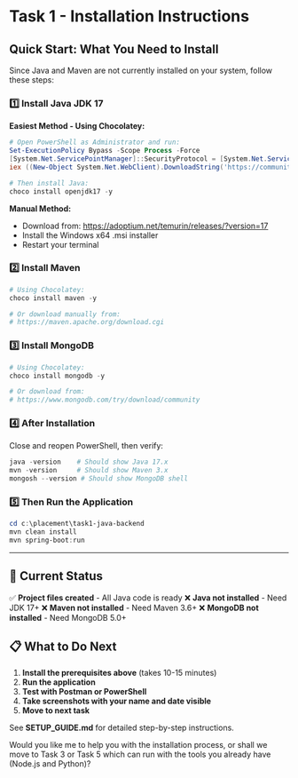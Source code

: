 # Task 1 - Installation Instructions

## Quick Start: What You Need to Install

Since Java and Maven are not currently installed on your system, follow these steps:

### 1️⃣ Install Java JDK 17

**Easiest Method - Using Chocolatey:**

```powershell
# Open PowerShell as Administrator and run:
Set-ExecutionPolicy Bypass -Scope Process -Force
[System.Net.ServicePointManager]::SecurityProtocol = [System.Net.ServicePointManager]::SecurityProtocol -bor 3072
iex ((New-Object System.Net.WebClient).DownloadString('https://community.chocolatey.org/install.ps1'))

# Then install Java:
choco install openjdk17 -y
```

**Manual Method:**
- Download from: https://adoptium.net/temurin/releases/?version=17
- Install the Windows x64 .msi installer
- Restart your terminal

### 2️⃣ Install Maven

```powershell
# Using Chocolatey:
choco install maven -y

# Or download manually from:
# https://maven.apache.org/download.cgi
```

### 3️⃣ Install MongoDB

```powershell
# Using Chocolatey:
choco install mongodb -y

# Or download from:
# https://www.mongodb.com/try/download/community
```

### 4️⃣ After Installation

Close and reopen PowerShell, then verify:

```powershell
java -version    # Should show Java 17.x
mvn -version     # Should show Maven 3.x
mongosh --version # Should show MongoDB shell
```

### 5️⃣ Then Run the Application

```powershell
cd c:\placement\task1-java-backend
mvn clean install
mvn spring-boot:run
```

---

## 🎯 Current Status

✅ **Project files created** - All Java code is ready
❌ **Java not installed** - Need JDK 17+
❌ **Maven not installed** - Need Maven 3.6+
❌ **MongoDB not installed** - Need MongoDB 5.0+

## 📋 What to Do Next

1. **Install the prerequisites above** (takes 10-15 minutes)
2. **Run the application**
3. **Test with Postman or PowerShell**
4. **Take screenshots with your name and date visible**
5. **Move to next task**

See **SETUP_GUIDE.md** for detailed step-by-step instructions.

Would you like me to help you with the installation process, or shall we move to Task 3 or Task 5 which can run with the tools you already have (Node.js and Python)?
